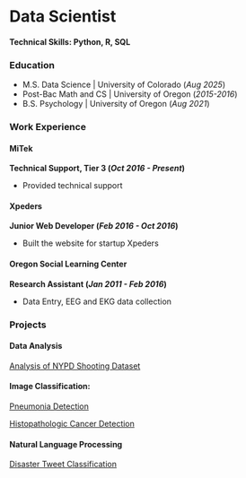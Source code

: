 # Data Scientist

#### Technical Skills: Python, R, SQL

### Education
- M.S. Data Science | University of Colorado  (_Aug 2025_)
- Post-Bac Math and CS | University of Oregon (_2015-2016_)
- B.S. Psychology | University of Oregon (_Aug 2021_)

### Work Experience
#### MiTek
**Technical Support, Tier 3 (_Oct 2016 - Present_)**
- Provided technical support

#### Xpeders
**Junior Web Developer (_Feb 2016 - Oct 2016_)**
- Built the website for startup Xpeders


#### Oregon Social Learning Center
**Research Assistant (_Jan 2011 - Feb 2016_)**
- Data Entry, EEG and EKG data collection


### Projects

#### Data Analysis

[Analysis of NYPD Shooting Dataset](https://github.com/joja4479/NYPDShootingAnalysis)

#### Image Classification:

[Pneumonia Detection](https://github.com/joja4479/Pneumonia-detection)

[Histopathologic Cancer Detection](https://github.com/joja4479/Histopathologic-Cancer-Detection)

#### Natural Language Processing

[Disaster Tweet Classification](https://github.com/joja4479/NLP-Disaster-Tweets)


